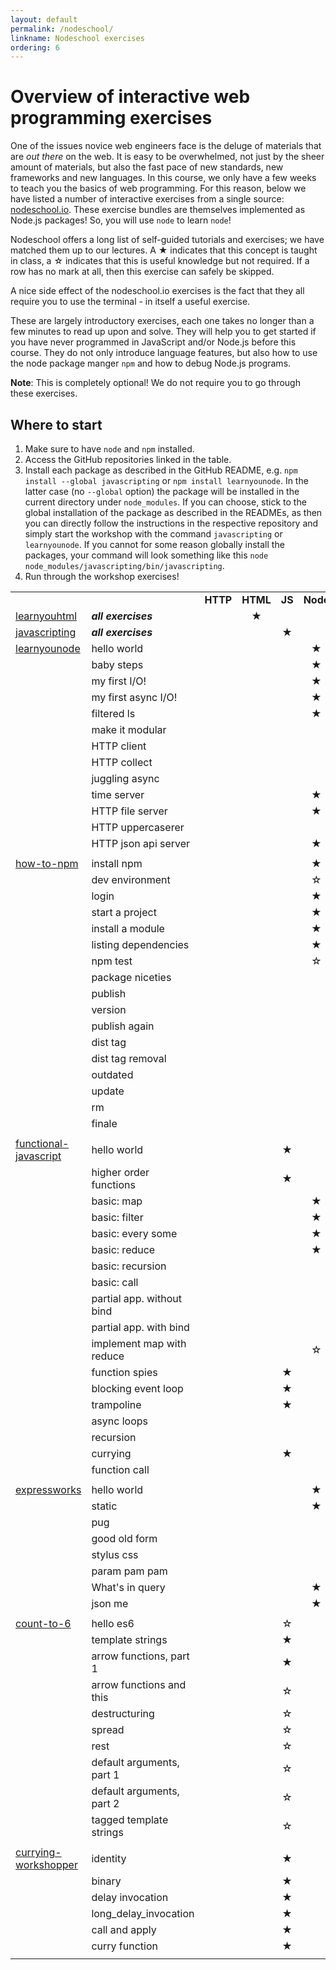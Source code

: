 ```yaml
---
layout: default
permalink: /nodeschool/
linkname: Nodeschool exercises
ordering: 6
---
```


# Overview of interactive web programming exercises

One of the issues novice web engineers face is the deluge of materials that are *out there* on the web. It is easy to be overwhelmed, not just by the sheer amount of materials, but also the fast pace of new standards, new frameworks and new languages. In this course, we only have a few weeks to teach you the basics of web programming. For this reason, below we have listed a number of interactive exercises from a single source: [nodeschool.io](https://nodeschool.io/). These exercise bundles are themselves implemented as Node.js packages! So, you will use `node` to learn `node`!

Nodeschool offers a long list of self-guided tutorials and exercises; we have matched them up to our lectures. A ★ indicates that this concept is taught in class, a ☆ indicates that this is useful knowledge but not required. If a row has no mark at all, then this exercise can safely be skipped.

A nice side effect of the nodeschool.io exercises is the fact that they all require you to use the terminal - in itself a useful exercise.

These are largely introductory exercises, each one takes no longer than a few minutes to read up upon and solve. They will help you to get started if you have never programmed in JavaScript and/or Node.js before this course. They do not only introduce language features, but also how to use the node package manger `npm` and how to debug Node.js programs.

**Note**: This is completely optional! We do not require you to go through these exercises.


## Where to start

1. Make sure to have `node` and `npm` installed.
2. Access the GitHub repositories linked in the table.
3. Install each package as described in the GitHub README, e.g. `npm install --global javascripting` or `npm install learnyounode`. In the latter case (no `--global` option) the package will be installed in the current directory under `node_modules`. If you can choose, stick to the global installation of the package as described in the READMEs, as then you can directly follow the instructions in the respective repository and simply start the workshop with the command `javascripting` or `learnyounode`. If you cannot for some reason globally install the packages, your command will look something like this `node node_modules/javascripting/bin/javascripting`.
4. Run through the workshop exercises!

|                       |                           |        |         |              |           |       |              |                      |
|-----------------------|---------------------------|:--------:|:---------:|:--------------:|:-----------:|:-------:|:--------------:|:----------------------:|
|                       |                           | **HTTP** | **HTML** | **JS** | **Node** | **CSS** | **Node2** | **Sessions** |
| [learnyouhtml](https://github.com/denysdovhan/learnyouhtml)         | **_all exercises_**           |        | ★    |             |           |       |              |                      |
| [javascripting](https://www.github.com/sethvincent/javascripting)         | **_all exercises_**           |        |         | ★            |           |       |              |                      |
| [learnyounode](https://www.github.com/workshopper/learnyounode)          | hello world               |        |         |              | ★         |       |              |                      |
|                       | baby steps                |        |         |              | ★         |       |              |                      |
|                       | my first I/O!             |        |         |              | ★         |       |              |                      |
|                       | my first async I/O!       |        |         |              | ★         |       |              |                      |
|                       | filtered ls               |        |         |              | ★         |       |              |                      |
|                       | make it modular           |        |         |              |           |       | ★            |                      |
|                       | HTTP client               |        |         |              |           |       |              |                      |
|                       | HTTP collect              |        |         |              |           |       |              |                      |
|                       | juggling async            |        |         |              |           |       |              |                      |
|                       | time server               |        |         |              | ★         |       |              |                      |
|                       | HTTP file server          |        |         |              | ★         |       |              |                      |
|                       | HTTP uppercaserer         |        |         |              |           |       |              |                      |
|                       | HTTP json api server      |        |         |              | ★         |       |              |                      |
|                       |                           |        |         |              |           |       |              |                      |
| [how-to-npm](https://github.com/workshopper/how-to-npm)            | install npm               |        |         |              | ★         |       |              |                      |
|                       | dev environment           |        |         |              | ☆         |       |              |                      |
|                       | login                     |        |         |              | ★         |       |              |                      |
|                       | start a project           |        |         |              | ★         |       |              |                      |
|                       | install a module          |        |         |              | ★         |       |              |                      |
|                       | listing dependencies      |        |         |              | ★         |       |              |                      |
|                       | npm test                  |        |         |              | ☆         |       |              |                      |
|                       | package niceties          |        |         |              |           |       |              |                      |
|                       | publish                   |        |         |              |           |       |              |                      |
|                       | version                   |        |         |              |           |       |              |                      |
|                       | publish again             |        |         |              |           |       |              |                      |
|                       | dist tag                  |        |         |              |           |       |              |                      |
|                       | dist tag removal          |        |         |              |           |       |              |                      |
|                       | outdated                  |        |         |              |           |       |              |                      |
|                       | update                    |        |         |              |           |       |              |                      |
|                       | rm                        |        |         |              |           |       |              |                      |
|                       | finale                    |        |         |              |           |       |              |                      |
|                       |                           |        |         |              |           |       |              |                      |
| [functional-javascript](https://github.com/timoxley/functional-javascript-workshop) | hello world               |        |         | ★            |           |       |              |                      |
|                       | higher order functions    |        |         | ★            |           |       |              |                      |
|                       | basic: map                |        |         |              | ★         |       |              |                      |
|                       | basic: filter             |        |         |              | ★          |       |              |                      |
|                       | basic: every some             |        |         |              | ★          |       |              |                      |
|                       | basic: reduce             |        |         |              | ★          |       |              |                      |
|                       | basic: recursion          |        |         |              |           |       |              |                      |
|                       | basic: call               |        |         |              |           |       |              |                      |
|                       | partial app. without bind |        |         |              |           |       |              |                      |
|                       | partial app. with bind    |        |         |              |           |       |              |                      |
|                       | implement map with reduce |        |         |              | ☆          |       |              |                      |
|                       | function spies            |        |         | ★            |           |       |              |                      |
|                       | blocking event loop       |        |         | ★            |           |       |              |                      |
|                       | trampoline                |        |         | ★            |           |       |              |                      |
|                       | async loops               |        |         |              |           |       |              |                      |
|                       | recursion                 |        |         |              |           |       |              |                      |
|                       | currying                  |        |         | ★            |           |       |              |                      |
|                       | function call             |        |         |              |           |       |              |                      |
|                       |                           |        |         |              |           |       |              |                      |
| [expressworks](https://github.com/azat-co/expressworks)          | hello world               |        |         |              | ★         |       |              |                      |
|                       | static                    |        |         |              | ★         |       |              |                      |
|                       | pug                       |        |         |              |           |       | ★            |                      |
|                       | good old form             |        |         |              |           |       | ★            |                      |
|                       | stylus css                |        |         |              |           |       |              |                      |
|                       | param pam pam             |        |         |              |           |       | ★            |                      |
|                       | What's in query           |        |         |              | ★         |       |              |                      |
|                       | json me           |        |         |              | ★         |       |              |                      |
|                       |                           |        |         |              |           |       |              |                      |
| [count-to-6](https://github.com/domenic/count-to-6)            | hello es6                 |        |         | ☆            |           |       |              |                      |
|                       | template strings          |        |         | ★            |           |       |              |                      |
|                       | arrow functions, part 1   |        |         | ★            |           |       |              |                      |
|                       | arrow functions and this  |        |         | ☆            |           |       |              |                      |
|                       | destructuring             |        |         | ☆           |           |       |              |                      |
|                       | spread                    |        |         | ☆            |           |       |              |                      |
|                       | rest                      |        |         | ☆            |           |       |              |                      |
|                       | default arguments, part 1 |        |         | ☆            |           |       |              |                      |
|                       | default arguments, part 2 |        |         | ☆            |           |       |              |                      |
|                       | tagged template strings   |        |         | ☆           |           |       |              |                      |
|                       |                           |        |         |              |           |       |              |                      |
| [currying-workshopper](https://github.com/kishorsharma/currying-workshopper)  | identity                  |        |         | ★            |           |       |              |                      |
|                       | binary                    |        |         | ★            |           |       |              |                      |
|                       | delay invocation          |        |         | ★            |           |       |              |                      |
|                       | long_delay_invocation     |        |         | ★            |           |       |              |                      |
|                       | call and apply            |        |         | ★            |           |       |              |                      |
|                       | curry function            |        |         | ★            |           |       |              |                      |
|                       |                           |        |         |              |           |       |              |                      |
